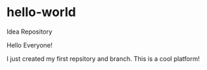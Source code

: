 # hello-world
Idea Repository

Hello Everyone!

I just created my first repsitory and branch.  This is a cool platform!
